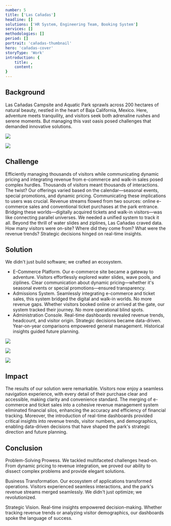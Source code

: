 ```yaml
---
number: 5
title: ['Las Cañadas']
headline: []
solutions: ['HR System, Engineering Team, Booking System']
services: []
methodologies: []
period: []
portrait: 'cañadas-thumbnail'
hero: 'cañadas-cover'
storyType: 'Work'
introduction: {
    title: ,
    content: 
}
---
```


## Background

Las Cañadas Campsite and Aquatic Park sprawls across 200 hectares of natural beauty, nestled in the heart of Baja California, Mexico. Here, adventure meets tranquility, and visitors seek both adrenaline rushes and serene moments. But managing this vast oasis posed challenges that demanded innovative solutions.

![](/work/las-cañadas-figure-1.jpg)

![](/work/las-cañadas-figure-2.jpg)


## Challenge

Efficiently managing thousands of visitors while communicating dynamic pricing and integrating revenue from e-commerce and walk-in sales posed complex hurdles. Thousands of visitors meant thousands of interactions. The twist? Our offerings varied based on the calendar—seasonal events, special promotions, and dynamic pricing. Communicating these implications to users was crucial. Revenue streams flowed from two sources: online e-commerce sales and conventional ticket purchases at the park entrance. Bridging these worlds—digitally acquired tickets and walk-in visitors—was like connecting parallel universes. We needed a unified system to track it all. Beyond the thrill of water slides and ziplines, Las Cañadas craved data. How many visitors were on-site? Where did they come from? What were the revenue trends? Strategic decisions hinged on real-time insights. 

## Solution

We didn't just build software; we crafted an ecosystem. 

* E-Commerce Platform. Our e-commerce site became a gateway to adventure. Visitors effortlessly explored water slides, wave pools, and ziplines. Clear communication about dynamic pricing—whether it's seasonal events or special promotions—ensured transparency.
* Admissions System. Seamlessly integrating e-commerce and ticket sales, this system bridged the digital and walk-in worlds. No more revenue gaps. Whether visitors booked online or arrived at the gate, our system tracked their journey. No more operational blind spots.
* Administration Console. Real-time dashboards revealed revenue trends, headcount, and visitor origin. Strategic decisions became data-driven. Year-on-year comparisons empowered general management. Historical insights guided future planning.

![](/work/las-cañadas-figure-3.jpg)

![](/work/las-cañadas-figure-4.jpg)

![](/work/las-cañadas-figure-5.jpg)

## Impact

The results of our solution were remarkable. Visitors now enjoy a seamless navigation experience, with every detail of their purchase clear and accessible, making clarity and convenience standard. The merging of e-commerce and ticket sales into a cohesive revenue management system eliminated financial silos, enhancing the accuracy and efficiency of financial tracking. Moreover, the introduction of real-time dashboards provided critical insights into revenue trends, visitor numbers, and demographics, enabling data-driven decisions that have shaped the park's strategic direction and future planning.

## Conclusion

Problem-Solving Prowess. We tackled multifaceted challenges head-on. From dynamic pricing to revenue integration, we proved our ability to dissect complex problems and provide elegant solutions.

Business Transformation.  Our ecosystem of applications transformed operations. Visitors experienced seamless interactions, and the park's revenue streams merged seamlessly. We didn't just optimize; we revolutionized.

Strategic Vision. Real-time insights empowered decision-making. Whether tracking revenue trends or analyzing visitor demographics, our dashboards spoke the language of success.